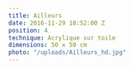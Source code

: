 ```yaml
---
title: Ailleurs
date: 2016-11-29 18:52:00 Z
position: 4
technique: Acrylique sur toile
dimensions: 50 x 50 cm
photo: "/uploads/Ailleurs_hd.jpg"
---
```


